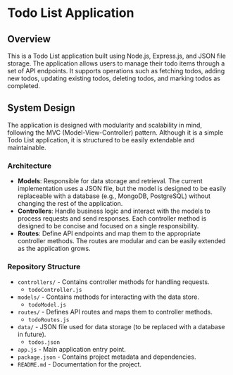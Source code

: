 # Todo List Application

## Overview

This is a Todo List application built using Node.js, Express.js, and JSON file storage. The application allows users to manage their todo items through a set of API endpoints. It supports operations such as fetching todos, adding new todos, updating existing todos, deleting todos, and marking todos as completed.

## System Design

The application is designed with modularity and scalability in mind, following the MVC (Model-View-Controller) pattern. Although it is a simple Todo List application, it is structured to be easily extendable and maintainable.

### Architecture

- **Models**: Responsible for data storage and retrieval. The current implementation uses a JSON file, but the model is designed to be easily replaceable with a database (e.g., MongoDB, PostgreSQL) without changing the rest of the application.
- **Controllers**: Handle business logic and interact with the models to process requests and send responses. Each controller method is designed to be concise and focused on a single responsibility.
- **Routes**: Define API endpoints and map them to the appropriate controller methods. The routes are modular and can be easily extended as the application grows.

### Repository Structure

- `controllers/` - Contains controller methods for handling requests.
  - `todoController.js`
- `models/` - Contains methods for interacting with the data store.
  - `todoModel.js`
- `routes/` - Defines API routes and maps them to controller methods.
  - `todoRoutes.js`
- `data/` - JSON file used for data storage (to be replaced with a database in future).
  - `todos.json`
- `app.js` - Main application entry point.
- `package.json` - Contains project metadata and dependencies.
- `README.md` - Documentation for the project.
